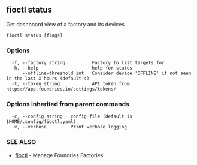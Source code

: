 ## fioctl status

Get dashboard view of a factory and its devices

```
fioctl status [flags]
```

### Options

```
  -f, --factory string          Factory to list targets for
  -h, --help                    help for status
      --offline-threshold int   Consider device 'OFFLINE' if not seen in the last X hours (default 4)
  -t, --token string            API token from https://app.foundries.io/settings/tokens/
```

### Options inherited from parent commands

```
  -c, --config string   config file (default is $HOME/.config/fioctl.yaml)
  -v, --verbose         Print verbose logging
```

### SEE ALSO

* [fioctl](fioctl.md)	 - Manage Foundries Factories

